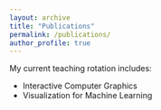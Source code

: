 ```yaml
---
layout: archive
title: "Publications"
permalink: /publications/
author_profile: true
---
```


My current teaching rotation includes:

* Interactive Computer Graphics
* Visualization for Machine Learning

<!-- {% if author.googlescholar %}
  You can also find my articles on <u><a href="{{author.googlescholar}}">my Google Scholar profile</a>.</u>
{% endif %}

{% include base_path %}

{% for post in site.publications reversed %}
  {% include archive-single.html %}
{% endfor %} -->
